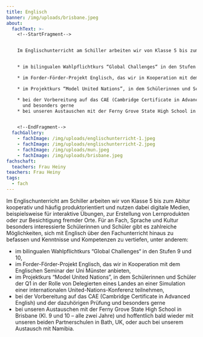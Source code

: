 ```yaml
---
title: Englisch
banner: /img/uploads/brisbane.jpeg
about:
  fachText: >-
    <!--StartFragment-->


    Im Englischunterricht am Schiller arbeiten wir von Klasse 5 bis zum Abitur kooperativ und häufig produktorientiert und nutzen dabei digitale Medien, beispielsweise für interaktive Übungen, zur Erstellung von Lernprodukten oder zur Besichtigung fremder Orte. Für an Fach, Sprache und Kultur besonders interessierte Schülerinnen und Schüler gibt es zahlreiche Möglichkeiten, sich mit Englisch über den Fachunterricht hinaus zu befassen und Kenntnisse und Kompetenzen zu vertiefen, unter anderem:  


    * im bilingualen Wahlpflichtkurs “Global Challenges“ in den Stufen 9 und 10, 

    * im Forder-Förder-Projekt Englisch, das wir in Kooperation mit dem Englischen Seminar der Uni Münster anbieten, 

    * im Projektkurs “Model United Nations”, in dem Schülerinnen und Schüler der Q1 in der Rolle von Delegierten eines Landes an einer Simulation einer internationalen United-Nations-Konferenz teilnehmen, 

    * bei der Vorbereitung auf das CAE (Cambridge Certificate in Advanced English) und der dazuhörigen Prüfung \
      und besonders gerne 
    * bei unseren Austauschen mit der Ferny Grove State High School in Brisbane (Kl. 9 und 10 – alle zwei Jahre) und hoffentlich bald wieder mit unseren beiden Partnerschulen in Bath, UK, oder auch bei unserem Austausch mit Namibia. 


    <!--EndFragment-->
  fachGallery:
    - fachImage: /img/uploads/englischunterricht-1.jpeg
    - fachImage: /img/uploads/englischunterricht-2.jpeg
    - fachImage: /img/uploads/mun.jpeg
    - fachImage: /img/uploads/brisbane.jpeg
fachschaft:
  teachers: Frau Heiny
teachers: Frau Heiny
tags:
  - fach
---
```

Im Englischunterricht am Schiller arbeiten wir von Klasse 5 bis zum Abitur kooperativ und häufig produktorientiert und nutzen dabei digitale Medien, beispielsweise für interaktive Übungen, zur Erstellung von Lernprodukten oder zur Besichtigung fremder Orte. Für an Fach, Sprache und Kultur besonders interessierte Schülerinnen und Schüler gibt es zahlreiche Möglichkeiten, sich mit Englisch über den Fachunterricht hinaus zu befassen und Kenntnisse und Kompetenzen zu vertiefen, unter anderem:  



* im bilingualen Wahlpflichtkurs “Global Challenges“ in den Stufen 9 und 10, 
* im Forder-Förder-Projekt Englisch, das wir in Kooperation mit dem Englischen Seminar der Uni Münster anbieten, 
* im Projektkurs “Model United Nations”, in dem Schülerinnen und Schüler der Q1 in der Rolle von Delegierten eines Landes an einer Simulation einer internationalen United-Nations-Konferenz teilnehmen, 
* bei der Vorbereitung auf das CAE (Cambridge Certificate in Advanced English) und der dazuhörigen Prüfung und besonders gerne 
* bei unseren Austauschen mit der Ferny Grove State High School in Brisbane (Kl. 9 und 10 – alle zwei Jahre) und hoffentlich bald wieder mit unseren beiden Partnerschulen in Bath, UK, oder auch bei unserem Austausch mit Namibia.